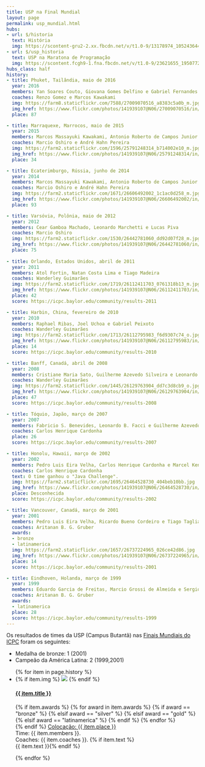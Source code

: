 ```yaml
---
title: USP na Final Mundial
layout: page
permalink: usp_mundial.html
hubs:
- url: $/historia
  text: História
  img: https://scontent-gru2-2.xx.fbcdn.net/v/t1.0-9/13178974_1052436444837068_7849793169344886514_n.jpg?oh=a6d908919625aa11d50dfc7ec81e144b&oe=5A8AC708
- url: $/usp_historia
  text: USP na Maratona de Programação
  img: https://scontent.fcgh9-1.fna.fbcdn.net/v/t1.0-9/23621655_1950772751604780_3997067989440111852_n.jpg?oh=95b673adee686b7e8d520a07f03c17a3&oe=5ABBEC06
hubs_class: half
history:
- title: Phuket, Tailândia, maio de 2016
  year: 2016
  members: Yan Soares Couto, Giovana Gomes Delfino e Gabriel Fernandes de Oliveira
  coaches: Renzo Gomez e Marcos Kawakami
  img: https://farm8.staticflickr.com/7588/27009070516_a8383c5a0b_m.jpg
  img_href: https://www.flickr.com/photos/141939107@N06/27009070516/in/album-2157668540482736/
  place: 87

- title: Marraquexe, Marrocos, maio de 2015
  year: 2015
  members: Marcos Massayuki Kawakami, Antonio Roberto de Campos Junior e Stefano Tommasini
  coaches: Marcio Oshiro e André Hahn Pereira
  img: https://farm2.staticflickr.com/1596/25791248314_b714002e10_m.jpg
  img_href: https://www.flickr.com/photos/141939107@N06/25791248314/in/album-72157664781781924/
  place: 34

- title: Ecaterimburgo, Rússia, junho de 2014
  year: 2014
  members: Marcos Massayuki Kawakami, Antonio Roberto de Campos Junior e Stefano Tommasini
  coaches: Marcio Oshiro e André Hahn Pereira
  img: https://farm2.staticflickr.com/1671/26606492002_1c1ac0d258_m.jpg
  img_href: https://www.flickr.com/photos/141939107@N06/26606492002/in/album-72157667709469065/
  place: 93

- title: Varsóvia, Polônia, maio de 2012
  year: 2012
  members: Cear Gamboa Machado, Leonardo Marchetti e Lucas Piva
  coaches: Marcio Oshiro
  img: https://farm2.staticflickr.com/1530/26442781060_dd92d07f28_m.jpg
  img_href: https://www.flickr.com/photos/141939107@N06/26442781060/in/album-72157667576727741/
  place: 75
  
- title: Orlando, Estados Unidos, abril de 2011
  year: 2011
  members: Atol Fortin, Natan Costa Lima e Tiago Madeira
  coaches: Wanderley Guimarães
  img: https://farm2.staticflickr.com/1719/26112411703_0761318b13_m.jpg
  img_href: https://www.flickr.com/photos/141939107@N06/26112411703/in/album-72157667747508785/
  place: 42
  score: https://icpc.baylor.edu/community/results-2011

- title: Harbin, China, fevereiro de 2010
  year: 2010
  members: Raphael Ribas, Joel Uchoa e Gabriel Peixoto
  coaches: Wanderley Guimarães
  img: https://farm2.staticflickr.com/1713/26112795983_f6d9307c74_o.jpg
  img_href: https://www.flickr.com/photos/141939107@N06/26112795983/in/album-72157667578183701/
  place: 14
  score: https://icpc.baylor.edu/community/results-2010

- title: Banff, Canadá, abril de 2008
  year: 2008
  members: Cristiane Maria Sato, Guilherme Azevedo Silveira e Leonardo B. Facci
  coaches: Wanderley Guimarães
  img: https://farm2.staticflickr.com/1445/26129763904_dd7c3d8cb9_o.jpg
  img_href: https://www.flickr.com/photos/141939107@N06/26129763904/in/album-72157667183078740/
  place: 47
  score: https://icpc.baylor.edu/community/results-2008

- title: Tóquio, Japão, março de 2007
  year: 2007
  members: Fabricio S. Benevides, Leonardo B. Facci e Guilherme Azevedo Silveira
  coaches: Carlos Henrique Cardonha
  place: 26
  score: https://icpc.baylor.edu/community/results-2007

- title: Honolu, Hawaii, março de 2002
  year: 2002
  members: Pedro Luis Eira Velha, Carlos Henrique Cardonha e Marcel Kenji de Carli Silva
  coaches: Carlos Henrique Cardonha
  text: O time ganhou o "Java Challenge".
  img: https://farm2.staticflickr.com/1695/26464528730_404beb10bb.jpg
  img_href: https://www.flickr.com/photos/141939107@N06/26464528730/in/album-72157667792330925/
  place: Desconhecida
  score: https://icpc.baylor.edu/community/results-2002

- title: Vancouver, Canadá, março de 2001
  year: 2001
  members: Pedro Luis Eira Velha, Ricardo Bueno Cordeiro e Tiago Tagliari Martinez
  coaches: Aritanan B. G. Gruber
  awards: 
  - bronze
  - latinamerica
  img: https://farm2.staticflickr.com/1657/26737224965_026ce42d86.jpg
  img_href: https://www.flickr.com/photos/141939107@N06/26737224965/in/album-72157665424879804/
  place: 14
  score: https://icpc.baylor.edu/community/results-2001

- title: Eindhoven, Holanda, março de 1999
  year: 1999
  members: Eduardo Garcia de Freitas, Marcio Grossi de Almeida e Sergio Gabriel Tavares
  coaches: Aritanan B. G. Gruber
  awards: 
  - latinamerica
  place: 28
  score: https://icpc.baylor.edu/community/results-1999
---
```


Os resultados de times da USP (Campus Butantã) nas [Finais Mundiais do ICPC](https://icpc.baylor.edu/) foram os seguintes:
- <i class="fa fa-star" style="color:#cd7f32" title="Medalha de bronze"></i> Medalha de bronze: 1 (2001)
- <i class="fa fa-certificate" style="color:blue" title="Campeão da América Latina"></i> Campeão da América Latina: 2 (1999,2001)

<ul id="history-list">
{% for item in page.history %}
<li>
{% if item.img %}
  <a target="_blank" href="{{ item.img_href }}"><img src="{{ item.img }}"></a>
{% endif %}
<h4>
 <a target="_blank" href="https://icpc.baylor.edu/community/history-icpc-{{ item.year }}">{{ item.title }}</a> 
</h4>
<p>
{% if item.awards %}
{% for award in item.awards %}
  {% if award == "bronze" %}<i class="fa fa-star" style="color:#cd7f32" title="Medalha de bronze"></i>
  {% elsif award == "silver" %}<i class="fa fa-star" style="color:#c0c0c0" title="Medalha de prata"></i>
  {% elsif award == "gold" %}<i class="fa fa-star" style="color:ffd700" title="Medalha de ouro"></i>
  {% elsif award == "latinamerica" %}<i class="fa fa-certificate" style="color:blue" title="Campeão da América Latina"></i>
  {% endif %}
{% endfor %}
<br>
{% endif %}
<a href="{% if item.score %}{{ item.score }}{% else %}http://static.kattis.com/icpc/wf{{ item.year }}/{% endif %}" title="placar"><i class="fa fa-th-list" title="Placar"></i> Colocação: {{ item.place }}</a><br>
Time: {{ item.members }}. <br>
Coaches: {{ item.coaches }}.
{% if item.text %}<br>{{ item.text }}{% endif %}
</p>
</li>
{% endfor %}
</ul>
